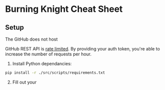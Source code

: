 # Burning Knight Cheat Sheet

## Setup

The GitHub does not host 

GitHub REST API is [rate limited](https://docs.github.com/en/rest/overview/resources-in-the-rest-api?apiVersion=2022-11-28#rate-limiting). By providing your auth token, you're able to increase the number of requests per hour.

1. Install Python dependancies:

```bash
pip install -r ./src/scripts/requirements.txt
```

2. Fill out your 